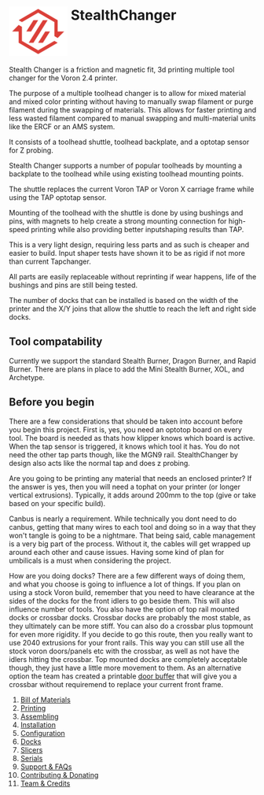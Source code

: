# <img src="https://github.com/DraftShift/Stealthchanger/blob/main/media/Stealthchanger_logo.png?raw=true" height="100" align="top" /> StealthChanger

Stealth Changer is a friction and magnetic fit, 3d printing multiple tool changer for the Voron 2.4 printer.

The purpose of a multiple toolhead changer is to allow for mixed material and mixed color printing without having to manually swap filament or purge filament during the swapping of materials. This allows for faster printing and less wasted filament compared to manual swapping and multi-material units like the ERCF or an AMS system.

It consists of a toolhead shuttle, toolhead backplate, and a optotap sensor for Z probing.

Stealth Changer supports a number of popular toolheads by mounting a backplate to the toolhead while using existing toolhead mounting points.

The shuttle replaces the current Voron TAP or Voron X carriage frame while using the TAP optotap sensor.

Mounting of the toolhead with the shuttle is done by using bushings and pins, with magnets to help create a strong mounting connection for high-speed printing while also providing better inputshaping results than TAP.

This is a very light design, requiring less parts and as such is cheaper and easier to build.  Input shaper tests have shown it to be as rigid if not more than current Tapchanger.

All parts are easily replaceable without reprinting if wear happens, life of the bushings and pins are still being tested.

The number of docks that can be installed is based on the width of the printer and the X/Y joins that allow the shuttle to reach the left and right side docks.


## Tool compatability
Currently we support the standard Stealth Burner, Dragon Burner, and Rapid Burner.  There are plans in place to add the Mini Stealth Burner, XOL, and Archetype.

## Before you begin

There are a few considerations that should be taken into account before you begin this project. First is, yes, you need an optotop board on every tool. The board is needed as thats how klipper knows which board is active. When the tap sensor is triggered, it knows which tool it has. You do not need the other tap parts though, like the MGN9 rail. StealthChanger by design also acts like the normal tap and does z probing.

Are you going to be printing any material that needs an enclosed printer? If the answer is yes, then you will need a tophat on your printer (or longer vertical extrusions). Typically, it adds around 200mm to the top (give or take based on your specific build). 

Canbus is nearly a requirement. While technically you dont need to do canbus, getting that many wires to each tool and doing so in a way that they won't tangle is going to be a nightmare. That being said, cable management is a very big part of the process. Without it, the cables will get wrapped up around each other and cause issues. Having some kind of plan for umbilicals is a must when considering the project.

How are you doing docks? There are a few different ways of doing them, and what you choose is going to influence a lot of things. If you plan on using a stock Voron build, remember that you need to have clearance at the sides of the docks for the front idlers to go beside them. This will also influence number of tools. You also have the option of top rail mounted docks or crossbar docks. Crossbar docks are probably the most stable, as they ultimately can be more stiff. You can also do a crossbar plus topmount for even more rigidity. If you decide to go this route, then you really want to use 2040 extrusions for your front rails. This way you can still use all the stock voron doors/panels etc with the crossbar, as well as not have the idlers hitting the crossbar. Top mounted docks are completely acceptable though, they just have a little more movement to them. As an alternative option the team has created a printable [door buffer](https://github.com/DraftShift/DoorBuffer) that will give you a crossbar without requiremend to replace your current front frame.


1. [Bill of Materials](Bill-of-Materials)
2. [Printing](Printing)
3. [Assembling](Assembling)
4. [Installation](Installation)
5. [Configuration](Configuration)
6. [Docks](Docks)
7. [Slicers](Slicers)
8. [Serials](Serials)
9. [Support & FAQs](Support-and-FAQs)
10. [Contributing & Donating](Contributing-and-Donating)
11. [Team & Credits](Team-and-Credits)
